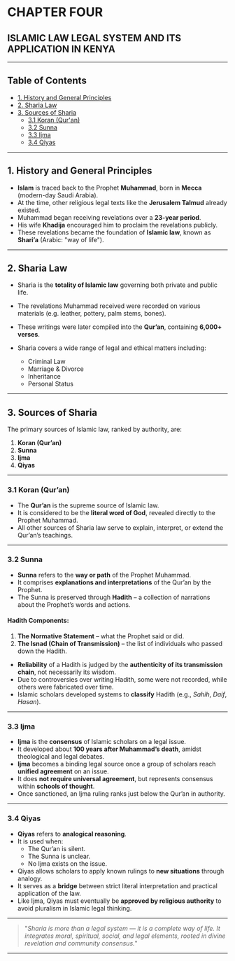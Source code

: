 # CHAPTER FOUR  
## ISLAMIC LAW LEGAL SYSTEM AND ITS APPLICATION IN KENYA

---

## Table of Contents

- [1. History and General Principles](#1-history-and-general-principles)
- [2. Sharia Law](#2-sharia-law)
- [3. Sources of Sharia](#3-sources-of-sharia)
  - [3.1 Koran (Qur'an)](#31-koran-quran)
  - [3.2 Sunna](#32-sunna)
  - [3.3 Ijma](#33-ijma)
  - [3.4 Qiyas](#34-qiyas)

---

## 1. History and General Principles

- **Islam** is traced back to the Prophet **Muhammad**, born in **Mecca** (modern-day Saudi Arabia).
- At the time, other religious legal texts like the **Jerusalem Talmud** already existed.
- Muhammad began receiving revelations over a **23-year period**.
- His wife **Khadija** encouraged him to proclaim the revelations publicly.
- These revelations became the foundation of **Islamic law**, known as **Shari’a** (Arabic: "way of life").

---

## 2. Sharia Law

- Sharia is the **totality of Islamic law** governing both private and public life.
- The revelations Muhammad received were recorded on various materials (e.g. leather, pottery, palm stems, bones).
- These writings were later compiled into the **Qur’an**, containing **6,000+ verses**.
- Sharia covers a wide range of legal and ethical matters including:

  - Criminal Law  
  - Marriage & Divorce  
  - Inheritance  
  - Personal Status  

---

## 3. Sources of Sharia

The primary sources of Islamic law, ranked by authority, are:

1. **Koran (Qur’an)**
2. **Sunna**
3. **Ijma**
4. **Qiyas**

---

### 3.1 Koran (Qur’an)

- The **Qur’an** is the supreme source of Islamic law.
- It is considered to be the **literal word of God**, revealed directly to the Prophet Muhammad.
- All other sources of Sharia law serve to explain, interpret, or extend the Qur’an’s teachings.

---

### 3.2 Sunna

- **Sunna** refers to the **way or path** of the Prophet Muhammad.
- It comprises **explanations and interpretations** of the Qur’an by the Prophet.
- The Sunna is preserved through **Hadith** – a collection of narrations about the Prophet’s words and actions.

#### Hadith Components:
1. **The Normative Statement** – what the Prophet said or did.
2. **The Isnad (Chain of Transmission)** – the list of individuals who passed down the Hadith.

- **Reliability** of a Hadith is judged by the **authenticity of its transmission chain**, not necessarily its wisdom.
- Due to controversies over writing Hadith, some were not recorded, while others were fabricated over time.
- Islamic scholars developed systems to **classify** Hadith (e.g., *Sahih*, *Daif*, *Hasan*).

---

### 3.3 Ijma

- **Ijma** is the **consensus** of Islamic scholars on a legal issue.
- It developed about **100 years after Muhammad’s death**, amidst theological and legal debates.
- **Ijma** becomes a binding legal source once a group of scholars reach **unified agreement** on an issue.
- It does **not require universal agreement**, but represents consensus within **schools of thought**.
- Once sanctioned, an Ijma ruling ranks just below the Qur’an in authority.

---

### 3.4 Qiyas

- **Qiyas** refers to **analogical reasoning**.
- It is used when:
  - The Qur’an is silent.
  - The Sunna is unclear.
  - No Ijma exists on the issue.
- Qiyas allows scholars to apply known rulings to **new situations** through analogy.
- It serves as a **bridge** between strict literal interpretation and practical application of the law.
- Like Ijma, Qiyas must eventually be **approved by religious authority** to avoid pluralism in Islamic legal thinking.

---

> "_Sharia is more than a legal system — it is a complete way of life. It integrates moral, spiritual, social, and legal elements, rooted in divine revelation and community consensus._"

---
